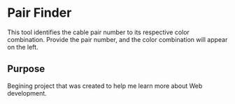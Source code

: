 <h1>Pair Finder</h1>
<p>This tool identifies the cable pair number to its respective color combination. Provide the pair number, and the color combination will appear on the left.</p>
 
<h2>Purpose</h2>
<p>Begining project that was created to help me learn more about Web development.</p>
